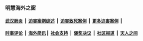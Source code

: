 
### 明慧海外之窗

####  [武汉肺炎](indexes/365.md?t=02272000) &nbsp;|&nbsp;  [迫害案例综述](indexes/328.md?t=02272000) &nbsp;|&nbsp; [迫害致死案例](indexes/277.md?t=02272000)  &nbsp;|&nbsp; [更多迫害案例](indexes/81.md?t=02272000)  &nbsp;|&nbsp; 
####  [时事评论](indexes/19.md?t=02272000) &nbsp;|&nbsp; [海外简讯](indexes/245.md?t=02272000)&nbsp;|&nbsp;  [社会支持](indexes/140.md?t=02272000) &nbsp;|&nbsp; [褒奖决议](indexes/282.md?t=02272000) &nbsp;|&nbsp; [社区报道](indexes/91.md?t=02272000)  &nbsp;|&nbsp; [天人之间](indexes/78.md?t=02272000) 

